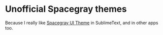 Unofficial Spacegray themes
===

Because I really like [Spacegray UI Theme](http://kkga.github.io/spacegray/) in SublimeText, and in other apps too.